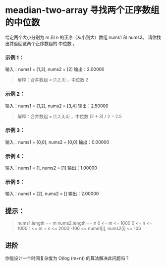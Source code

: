 # meadian-two-array 寻找两个正序数组的中位数
给定两个大小分别为 m 和 n 的正序（从小到大）数组 nums1 和 nums2。
请你找出并返回这两个正序数组的 中位数 。

### 示例 1：
输入：nums1 = [1,3], nums2 = [2]
输出：2.00000
> 解释：合并数组 = [1,2,3] ，中位数 2

### 示例 2：
输入：nums1 = [1,2], nums2 = [3,4]
输出：2.50000
> 解释：合并数组 = [1,2,3,4] ，中位数 (2 + 3) / 2 = 2.5

### 示例 3：
输入：nums1 = [0,0], nums2 = [0,0]
输出：0.00000

### 示例 4：
输入：nums1 = [], nums2 = [1]
输出：1.00000

### 示例 5：
输入：nums1 = [2], nums2 = []
输出：2.00000

## 提示：
> nums1.length == m
> nums2.length == n
> 0 <= m <= 1000
> 0 <= n <= 1000
> 1 <= m + n <= 2000
> -106 <= nums1[i], nums2[i] <= 106

## 进阶
你能设计一个时间复杂度为 O(log (m+n)) 的算法解决此问题吗？

